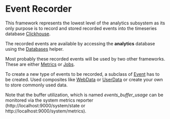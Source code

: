 # Event Recorder

This framework represents the lowest level of the analytics subsystem
as its only purpose is to record and stored recorded events into the
timeseries database [Clickhouse](https://clickhouse.yandex).

The recorded events are available by accessing the **analytics** database
using the [Databases](https://github.com/scireum/sirius-db/blob/master/src/main/java/sirius/db/jdbc/) helper.

Most probably these recorded events will be used by two other frameworks.
These are either [Metrics](../metrics/) or [Jobs](../../jobs/).

To create a new type of events to be recorded, a subclass of [Event](Event.java)
has to be created. Used composites like [WebData](WebData.java) or [UserData](UserData.java)
or create your own to store commonly used data.

Note that the buffer utilization, which is named *events_buffer_usage* can be monitored via
the system metrics reporter (http://localhost:9000/system/state or http://localhost:9000/system/metrics).
